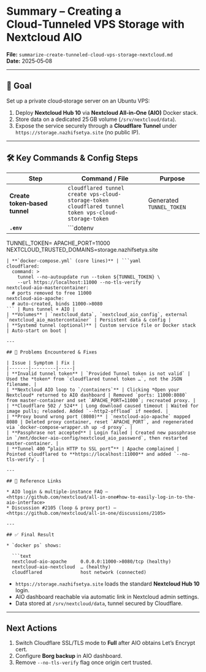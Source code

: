# Summary – Creating a Cloud‑Tunneled VPS Storage with Nextcloud AIO  

**File:** `summarize-create-tunneled-cloud-vps-storage-nextcloud.md`  
**Date:** 2025‑05‑08  

---

## 🎯 Goal  
Set up a private cloud‑storage server on an Ubuntu VPS:  

1. Deploy **Nextcloud Hub 10** via **Nextcloud All‑in‑One (AIO)** Docker stack.  
2. Store data on a dedicated 25 GB volume (`/srv/nextcloud/data`).  
3. Expose the service securely through a **Cloudflare Tunnel** under  
   `https://storage.nazhifsetya.site` (no public IP).  

---

## 🛠️ Key Commands & Config Steps  

| Step | Command / File | Purpose |
|------|----------------|---------|
| **Create token‑based tunnel** | `cloudflared tunnel create vps-cloud-storage-token`<br>`cloudflared tunnel token vps-cloud-storage-token` | Generated `TUNNEL_TOKEN` |
| **`.env`** | ```dotenv
TUNNEL_TOKEN=<long token>
APACHE_PORT=11000
NEXTCLOUD_TRUSTED_DOMAINS=storage.nazhifsetya.site
``` | Environment for docker‑compose |
| **`docker-compose.yml` (core lines)** | ```yaml
cloudflared:
  command: >
    tunnel --no-autoupdate run --token ${TUNNEL_TOKEN} \
    --url https://localhost:11000 --no-tls-verify
nextcloud-aio-mastercontainer:
  # ports removed to free 11000
nextcloud-aio-apache:
  # auto‑created, binds 11000->8080
``` | Runs tunnel + AIO |
| **Volumes** | `nextcloud_data`, `nextcloud_aio_config`, external `nextcloud_aio_mastercontainer` | Persistent data & config |
| **Systemd tunnel (optional)** | Custom service file or Docker stack | Auto‑start on boot |

---

## 🐛 Problems Encountered & Fixes  

| Issue | Symptom | Fix |
|-------|---------|-----|
| **Invalid tunnel token** | `Provided Tunnel token is not valid` | Used the *token* from `cloudflared tunnel token …`, not the JSON filename. |
| **Nextcloud AIO loop to `/containers`** | Clicking *Open your Nextcloud* returned to AIO dashboard | Removed `ports: 11000:8080` from master‑container and set `APACHE_PORT=11000`; recreated proxy. |
| **Cloudflare 502 / 524** | Long download caused timeout | Waited for image pulls; reloaded. Added `--http2-offload` if needed. |
| **Proxy bound wrong port (8080)** | `nextcloud-aio-apache` mapped 8080 | Deleted proxy container, reset `APACHE_PORT`, and regenerated via `docker-compose-wrapper.sh up -d proxy`. |
| **Passphrase not accepted** | Login failed | Created new passphrase in `/mnt/docker-aio-config/nextcloud_aio_password`, then restarted master‑container. |
| **Tunnel 400 “plain HTTP to SSL port”** | Apache complained | Pointed cloudflared to **https://localhost:11000** and added `--no-tls-verify`. |

---

## 🔗 Reference Links  

* AIO login & multiple‑instance FAQ – <https://github.com/nextcloud/all-in-one#how-to-easily-log-in-to-the-aio-interface>  
* Discussion #2105 (loop & proxy port) – <https://github.com/nextcloud/all-in-one/discussions/2105>  

---

## ✅ Final Result  

* `docker ps` shows:  

  ```text
  nextcloud-aio-apache     0.0.0.0:11000->8080/tcp (healthy)
  nextcloud-aio-nextcloud  … (healthy)
  cloudflared              host network (connected)
  ```

* `https://storage.nazhifsetya.site` loads the standard **Nextcloud Hub 10** login.  
* AIO dashboard reachable via automatic link in Nextcloud admin settings.  
* Data stored at `/srv/nextcloud/data`, tunnel secured by Cloudflare.  

---

## Next Actions  

1. Switch Cloudflare SSL/TLS mode to **Full** after AIO obtains Let’s Encrypt cert.  
2. Configure **Borg backup** in AIO dashboard.  
3. Remove `--no-tls-verify` flag once origin cert trusted.  
